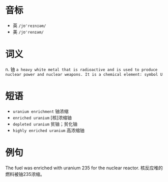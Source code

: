 # 音标

- 英 `/jʊ'reɪnɪəm/`
- 美 `/jʊ'renɪəm/`

# 词义

n. 铀
`a heavy white metal that is radioactive and is used to produce nuclear power and nuclear weapons. It is a chemical element: symbol U`

# 短语

- `uranium enrichment` 铀浓缩
- `enriched uranium` [核]浓缩铀
- `depleted uranium` 贫铀；贫化铀
- `highly enriched uranium` 高浓缩铀

# 例句

The fuel was enriched with uranium 235 for the nuclear reactor.
核反应堆的燃料被铀235浓缩。


